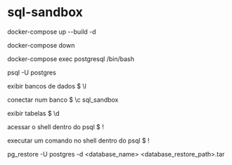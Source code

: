 # sql-sandbox

docker-compose up --build -d

docker-compose down

docker-compose exec postgresql /bin/bash

psql -U postgres

exibir bancos de dados
$ \l

conectar num banco
$ \c sql_sandbox

exibir tabelas
$ \d

acessar o shell dentro do psql
$ \!

executar um comando no shell dentro do psql
$ \! <command>


pg_restore -U postgres -d <database_name> <database_restore_path>.tar
